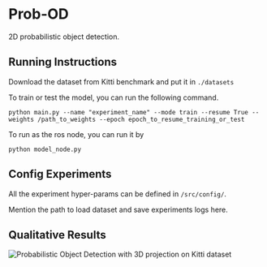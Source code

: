 # Prob-OD
2D probabilistic object detection.

## Running Instructions

Download the dataset from Kitti benchmark and put it in `./datasets`

To train or test the model, you can run the following command. 

```python main.py --name "experiment_name" --mode train --resume True --weights /path_to_weights --epoch epoch_to_resume_training_or_test```

To run as the ros node, you can run it by 

```python model_node.py```


## Config Experiments

All the experiment hyper-params can be defined in `/src/config/`. 

Mention the path to load dataset and save experiments logs here. 


## Qualitative Results

![Probabilistic Object Detection with 3D projection on Kitti dataset](./imgs/rviz.png)